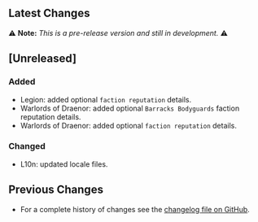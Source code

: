 ## Latest Changes

⚠️ **Note:** _This is a pre-release version and still in development._ ⚠️

## [Unreleased]

### Added

* Legion: added optional `faction reputation` details.
* Warlords of Draenor: added optional `Barracks Bodyguards` faction reputation details.
* Warlords of Draenor: added optional `faction reputation` details.

### Changed

* L10n: updated locale files.

## Previous Changes

* For a complete history of changes see the [changelog file on GitHub](https://github.com/erglo/mission-report-button-plus/blob/main/CHANGELOG.md "CHANGELOG.md").
